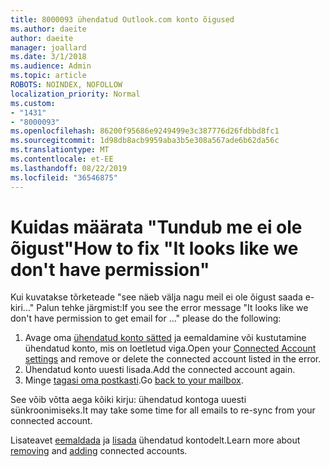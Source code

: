 ```yaml
---
title: 8000093 ühendatud Outlook.com konto õigused
ms.author: daeite
author: daeite
manager: joallard
ms.date: 3/1/2018
ms.audience: Admin
ms.topic: article
ROBOTS: NOINDEX, NOFOLLOW
localization_priority: Normal
ms.custom:
- "1431"
- "8000093"
ms.openlocfilehash: 86200f95686e9249499e3c387776d26fdbbd8fc1
ms.sourcegitcommit: 1d98db8acb9959aba3b5e308a567ade6b62da56c
ms.translationtype: MT
ms.contentlocale: et-EE
ms.lasthandoff: 08/22/2019
ms.locfileid: "36546875"
---
```

# <a name="how-to-fix-it-looks-like-we-dont-have-permission"></a><span data-ttu-id="fab77-102">Kuidas määrata "Tundub me ei ole õigust"</span><span class="sxs-lookup"><span data-stu-id="fab77-102">How to fix "It looks like we don't have permission"</span></span>

<span data-ttu-id="fab77-103">Kui kuvatakse tõrketeade "see näeb välja nagu meil ei ole õigust saada e-kiri..." Palun tehke järgmist:</span><span class="sxs-lookup"><span data-stu-id="fab77-103">If you see the error message "It looks like we don't have permission to get email for ..." please do the following:</span></span>

1. <span data-ttu-id="fab77-104">Avage oma [ühendatud konto sätted](https://outlook.live.com/mail/options/mail/accounts) ja eemaldamine või kustutamine ühendatud konto, mis on loetletud viga.</span><span class="sxs-lookup"><span data-stu-id="fab77-104">Open your [Connected Account settings](https://outlook.live.com/mail/options/mail/accounts) and remove or delete the connected account listed in the error.</span></span>
2. <span data-ttu-id="fab77-105">Ühendatud konto uuesti lisada.</span><span class="sxs-lookup"><span data-stu-id="fab77-105">Add the connected account again.</span></span>
3. <span data-ttu-id="fab77-106">Minge [tagasi oma postkasti](https://outlook.live.com/mail/inbox).</span><span class="sxs-lookup"><span data-stu-id="fab77-106">Go [back to your mailbox](https://outlook.live.com/mail/inbox).</span></span>

<span data-ttu-id="fab77-107">See võib võtta aega kõiki kirju: ühendatud kontoga uuesti sünkroonimiseks.</span><span class="sxs-lookup"><span data-stu-id="fab77-107">It may take some time for all emails to re-sync from your connected account.</span></span>

<span data-ttu-id="fab77-108">Lisateavet [eemaldada](https://support.office.com/article/0b9a6b95-ff1b-46c1-bf60-d6b3b82c5ac8?wt.mc_id=Office_Outlook_com_Alchemy) ja [lisada](https://support.office.com/article/c5224df4-5885-4e79-91ba-523aa743f0ba?wt.mc_id=Office_Outlook_com_Alchemy) ühendatud kontodelt.</span><span class="sxs-lookup"><span data-stu-id="fab77-108">Learn more about [removing](https://support.office.com/article/0b9a6b95-ff1b-46c1-bf60-d6b3b82c5ac8?wt.mc_id=Office_Outlook_com_Alchemy) and [adding](https://support.office.com/article/c5224df4-5885-4e79-91ba-523aa743f0ba?wt.mc_id=Office_Outlook_com_Alchemy) connected accounts.</span></span>
